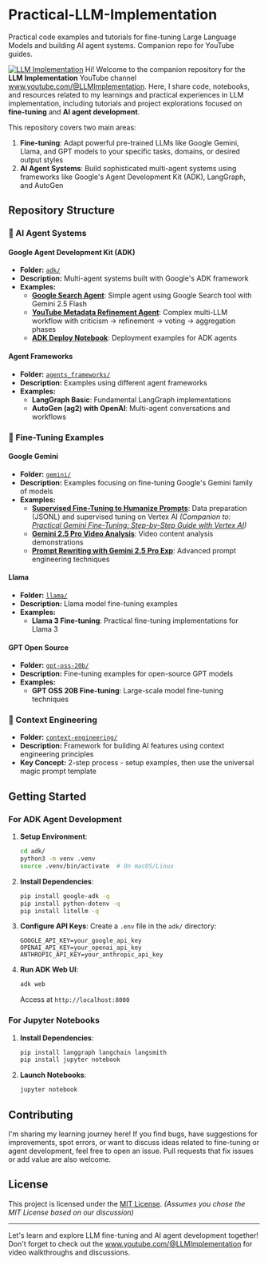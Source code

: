# Practical-LLM-Implementation

Practical code examples and tutorials for fine-tuning Large Language Models and building AI agent systems. Companion repo for YouTube guides.

[![LLM Implementation](./images/LLM-Implementation-Channel.png)](www.youtube.com/@LLMImplementation)
Hi! Welcome to the companion repository for the **LLM Implementation** YouTube channel www.youtube.com/@LLMImplementation. Here, I share code, notebooks, and resources related to my learnings and practical experiences in LLM implementation, including tutorials and project explorations focused on **fine-tuning** and **AI agent development**.

This repository covers two main areas:
1. **Fine-tuning**: Adapt powerful pre-trained LLMs like Google Gemini, Llama, and GPT models to your specific tasks, domains, or desired output styles
2. **AI Agent Systems**: Build sophisticated multi-agent systems using frameworks like Google's Agent Development Kit (ADK), LangGraph, and AutoGen

## Repository Structure

### 🤖 AI Agent Systems

#### Google Agent Development Kit (ADK)
* **Folder:** [`adk/`](./adk/)
* **Description:** Multi-agent systems built with Google's ADK framework
* **Examples:**
    * **[Google Search Agent](./adk/google-search-agent/)**: Simple agent using Google Search tool with Gemini 2.5 Flash
    * **[YouTube Metadata Refinement Agent](./adk/youtube-metadata-refinement-agent/)**: Complex multi-LLM workflow with criticism → refinement → voting → aggregation phases
    * **[ADK Deploy Notebook](./adk/adk-deploy-notebook/)**: Deployment examples for ADK agents

#### Agent Frameworks
* **Folder:** [`agents_frameworks/`](./agents_frameworks/)
* **Description:** Examples using different agent frameworks
* **Examples:**
    * **LangGraph Basic**: Fundamental LangGraph implementations
    * **AutoGen (ag2) with OpenAI**: Multi-agent conversations and workflows

### 🔧 Fine-Tuning Examples

#### Google Gemini
* **Folder:** [`gemini/`](./gemini/)
* **Description:** Examples focusing on fine-tuning Google's Gemini family of models
* **Examples:**
    * **[Supervised Fine-Tuning to Humanize Prompts](./gemini/supervised_humanizing_prompts/)**: Data preparation (JSONL) and supervised tuning on Vertex AI *(Companion to: [Practical Gemini Fine-Tuning: Step-by-Step Guide with Vertex AI](https://youtu.be/MOaHlowhp8s))*
    * **[Gemini 2.5 Pro Video Analysis](./gemini/gemini_2_5_pro_video_analysis/)**: Video content analysis demonstrations
    * **[Prompt Rewriting with Gemini 2.5 Pro Exp](./gemini/gemini_2_5_Pro_Exp_Prompt_Rewriting/)**: Advanced prompt engineering techniques

#### Llama
* **Folder:** [`llama/`](./llama/)
* **Description:** Llama model fine-tuning examples
* **Examples:**
    * **Llama 3 Fine-tuning**: Practical fine-tuning implementations for Llama 3

#### GPT Open Source
* **Folder:** [`gpt-oss-20b/`](./gpt-oss-20b/)
* **Description:** Fine-tuning examples for open-source GPT models
* **Examples:**
    * **GPT OSS 20B Fine-tuning**: Large-scale model fine-tuning techniques

### 📝 Context Engineering

* **Folder:** [`context-engineering/`](./context-engineering/)
* **Description:** Framework for building AI features using context engineering principles
* **Key Concept:** 2-step process - setup examples, then use the universal magic prompt template


## Getting Started

### For ADK Agent Development

1. **Setup Environment**:
   ```bash
   cd adk/
   python3 -m venv .venv
   source .venv/bin/activate  # On macOS/Linux
   ```

2. **Install Dependencies**:
   ```bash
   pip install google-adk -q
   pip install python-dotenv -q
   pip install litellm -q
   ```

3. **Configure API Keys**:
   Create a `.env` file in the `adk/` directory:
   ```env
   GOOGLE_API_KEY=your_google_api_key
   OPENAI_API_KEY=your_openai_api_key
   ANTHROPIC_API_KEY=your_anthropic_api_key
   ```

4. **Run ADK Web UI**:
   ```bash
   adk web
   ```
   Access at `http://localhost:8000`

### For Jupyter Notebooks

1. **Install Dependencies**:
   ```bash
   pip install langgraph langchain langsmith
   pip install jupyter notebook
   ```

2. **Launch Notebooks**:
   ```bash
   jupyter notebook
   ```

## Contributing

I'm sharing my learning journey here! If you find bugs, have suggestions for improvements, spot errors, or want to discuss ideas related to fine-tuning or agent development, feel free to open an issue. Pull requests that fix issues or add value are also welcome.

## License

This project is licensed under the [MIT License](./LICENSE). *(Assumes you chose the MIT License based on our discussion)*

---

Let's learn and explore LLM fine-tuning and AI agent development together! Don't forget to check out the www.youtube.com/@LLMImplementation for video walkthroughs and discussions.